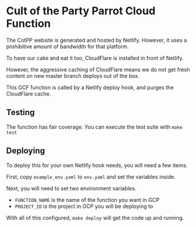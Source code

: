 # Cult of the Party Parrot Cloud Function

The CotPP website is generated and hosted by Netlify.  However, it uses a
prohibitive amount of bandwidth for that platform.

To have our cake and eat it too, CloudFlare is installed in front of Netlify.

However, the aggressive caching of CloudFlare means we do not get fresh content
on new master branch deploys out of the box.

This GCF function is called by a Netlify deploy hook, and purges the CloudFlare
cache.

## Testing

The function has fair coverage. You can execute the test suite with `make test`

## Deploying

To deploy this for your own Netlify hook needs, you will need a few items.

First, copy `example_env.yaml` to `env.yaml` and set the variables inside.

Next, you will need to set two environment variables.

- `FUNCTION_NAME` is the name of the function you want in GCP
- `PROJECT_ID` is the project in GCP you will be deploying to

With all of this configured, `make deploy` will get the code up and running.